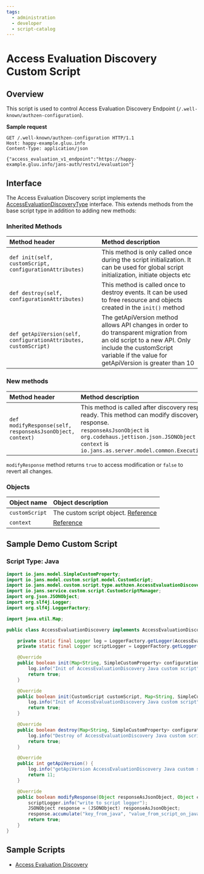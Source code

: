```yaml
---
tags:
  - administration
  - developer
  - script-catalog
---
```


# Access Evaluation Discovery Custom Script

## Overview

This script is used to control Access Evaluation Discovery Endpoint (`/.well-known/authzen-configuration`).

**Sample request**
```
GET /.well-known/authzen-configuration HTTP/1.1
Host: happy-example.gluu.info
Content-Type: application/json

{"access_evaluation_v1_endpoint":"https://happy-example.gluu.info/jans-auth/restv1/evaluation"}
```



## Interface
The Access Evaluation Discovery script implements the [AccessEvaluationDiscoveryType](https://github.com/JanssenProject/jans/blob/main/jans-core/script/src/main/java/io/jans/model/custom/script/type/authzen/AccessEvaluationDiscoveryType.java) interface.
This extends methods from the base script type in addition to adding new methods:

### Inherited Methods
| Method header | Method description |
|:-----|:------|
| `def init(self, customScript, configurationAttributes)` | This method is only called once during the script initialization. It can be used for global script initialization, initiate objects etc |
| `def destroy(self, configurationAttributes)` | This method is called once to destroy events. It can be used to free resource and objects created in the `init()` method |
| `def getApiVersion(self, configurationAttributes, customScript)` | The getApiVersion method allows API changes in order to do transparent migration from an old script to a new API. Only include the customScript variable if the value for getApiVersion is greater than 10 |

### New methods
| Method header | Method description |
|:-----|:------|
| `def modifyResponse(self, responseAsJsonObject, context)` | This method is called after discovery response is ready. This method can modify discovery response.<br/>`responseAsJsonObject` is `org.codehaus.jettison.json.JSONObject`<br/> `context` is `io.jans.as.server.model.common.ExecutionContext` |


`modifyResponse` method returns `true` to access modification or `false` to revert all changes.


### Objects
| Object name | Object description |
|:-----|:------|
|`customScript`| The custom script object. [Reference](https://github.com/JanssenProject/jans/blob/main/jans-core/script/src/main/java/io/jans/model/custom/script/model/CustomScript.java) |
|`context`| [Reference](https://github.com/JanssenProject/jans/blob/main/jans-auth-server/server/src/main/java/io/jans/as/server/service/external/context/ExternalScriptContext.java) |


## Sample Demo Custom Script

### Script Type: Java

```java
import io.jans.model.SimpleCustomProperty;
import io.jans.model.custom.script.model.CustomScript;
import io.jans.model.custom.script.type.authzen.AccessEvaluationDiscoveryType;
import io.jans.service.custom.script.CustomScriptManager;
import org.json.JSONObject;
import org.slf4j.Logger;
import org.slf4j.LoggerFactory;

import java.util.Map;

public class AccessEvaluationDiscovery implements AccessEvaluationDiscoveryType {

    private static final Logger log = LoggerFactory.getLogger(AccessEvaluationDiscovery.class);
    private static final Logger scriptLogger = LoggerFactory.getLogger(CustomScriptManager.class);

    @Override
    public boolean init(Map<String, SimpleCustomProperty> configurationAttributes) {
        log.info("Init of AccessEvaluationDiscovery Java custom script");
        return true;
    }

    @Override
    public boolean init(CustomScript customScript, Map<String, SimpleCustomProperty> configurationAttributes) {
        log.info("Init of AccessEvaluationDiscovery Java custom script");
        return true;
    }

    @Override
    public boolean destroy(Map<String, SimpleCustomProperty> configurationAttributes) {
        log.info("Destroy of AccessEvaluationDiscovery Java custom script");
        return true;
    }

    @Override
    public int getApiVersion() {
        log.info("getApiVersion AccessEvaluationDiscovery Java custom script: 11");
        return 11;
    }

    @Override
    public boolean modifyResponse(Object responseAsJsonObject, Object context) {
        scriptLogger.info("write to script logger");
        JSONObject response = (JSONObject) responseAsJsonObject;
        response.accumulate("key_from_java", "value_from_script_on_java");
        return true;
    }
}
```


## Sample Scripts
- [Access Evaluation Discovery](../../../script-catalog/access_evaluation/AccessEvaluationDiscovery.java)
